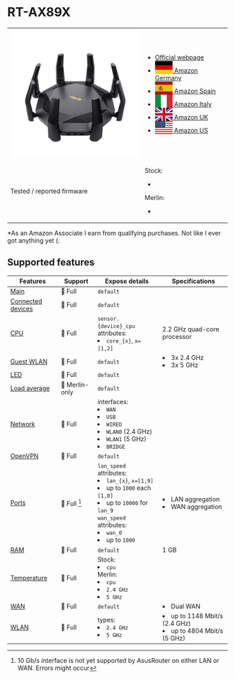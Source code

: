 # RT-AX89X

<table>
<tr><td><img src="/devices/RT-AX89X.png" width="300"></td><td>

- [Official webpage](https://www.asus.com/networking-iot-servers/wifi-routers/asus-wifi-routers/rt-ax89x/)
- [<img src="/flags/de.svg" height="30" style="vertical-align:bottom;" alt="Germany"> Amazon Germany](https://amzn.to/3trFMmS)
- [<img src="/flags/es.svg" height="30" style="vertical-align:bottom;" alt="Spain"> Amazon Spain](https://amzn.to/3tpTff3)
- [<img src="/flags/it.svg" height="30" style="vertical-align:bottom;" alt="Italy"> Amazon Italy](https://amzn.to/3fZAagy)
- [<img src="/flags/gb.svg" height="30" style="vertical-align:bottom;" alt="UK"> Amazon UK](https://amzn.to/3X0GLYI)
- [<img src="/flags/us.svg" height="30" style="vertical-align:bottom;" alt="USA"> Amazon US](https://amzn.to/3hsJh9W)
</td></tr>
<tr><td>Tested / reported firmware</td><td>

Stock:
- ` `

Merlin:
- ` `
</td></tr>
</table>

*As an Amazon Associate I earn from qualifying purchases. Not like I ever got anything yet (:

## Supported features

|Features|Support|Expose details|Specifications|
|--------|-------|--------------|--------------|
|[Main](/features/0_main.md)|:green_heart: Full|`default`|
|[Connected devices](/features/connected-devices.md)|:green_heart: Full|`default`|
|[CPU](/features/cpu.md)|:green_heart: Full|`sensor.{device}_cpu` attributes:<li>`core_{x}`, `x=[1,2]`</li>|2.2 GHz quad-core processor|
|[Guest WLAN](/features/guest-wlan.md)|:green_heart: Full|`default`|<li>3x 2.4 GHz</li><li>3x 5 GHz</li>|
|[LED](/features/led.md)|:green_heart: Full|`default`|
|[Load average](/features/load-average.md)|:yellow_heart: Merlin-only|`default`|
|[Network](/features/network.md)|:green_heart: Full|interfaces:<li>`WAN`</li><li>`USB`</li><li>`WIRED`</li><li>`WLAN0` (2.4 GHz)</li><li>`WLAN1` (5 GHz)</li><li>`BRIDGE`</li>|
|[OpenVPN](/features/openvpn.md)|:green_heart: Full|`default`|
|[Ports](/features/ports.md)|:green_heart: Full [^10gbps]|`lan_speed` attributes:<li>`lan_{x}`, `x=[1,9]`</li><li>up to `1000` each `[1,8]`</li><li>up to `10000` for `lan_9`</li>`wan_speed` attributes:<li>`wan_0`</li><li>up to `1000`</li>|<li>LAN aggregation</li><li>WAN aggregation</li>|
|[RAM](/features/ram.md)|:green_heart: Full|`default`|1 GB|
|[Temperature](/features/temperature.md)|:green_heart: Full|Stock:<li>`cpu`</li>Merlin:<li>`cpu`</li><li>`2.4 GHz`</li><li>`5 GHz`</li>|
|[WAN](/features/wan.md)|:green_heart: Full|`default`|<li>Dual WAN</li>|
|[WLAN](/features/wlan.md)|:green_heart: Full|types:<li>`2.4 GHz`</li><li>`5 GHz`</li>|<li>up to 1148 Mbit/s (2.4 GHz)</li><li>up to 4804 Mbit/s (5 GHz)</li>|

[^10gbps]: 10 Gb/s interface is not yet supported by AsusRouter on either LAN or WAN. Errors might occur

